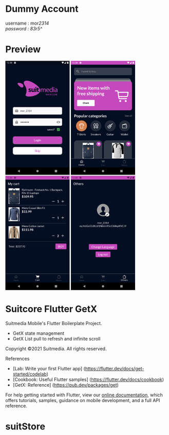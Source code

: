 # Dummy Account

username : mor*2314<br>password : 83r5^*
<br>

# Preview

<img alt="1" width="200" src="./screenshot/1.png" />
<img alt="1" width="200" src="./screenshot/2.png" />
<img alt="1" width="200" src="./screenshot/3.png" />
<img alt="1" width="200" src="./screenshot/4.png" />
<br>

# Suitcore Flutter GetX

Suitmedia Mobile's Flutter Boilerplate Project.

- GetX state management
- GetX List pull to refresh and infinite scroll

Copyright ©2021 Suitmedia. All rights reserved.

References

- [Lab: Write your first Flutter app] (https://flutter.dev/docs/get-started/codelab)
- [Cookbook: Useful Flutter samples] (https://flutter.dev/docs/cookbook)
- [GetX: Reference] (https://pub.dev/packages/get)

For help getting started with Flutter, view our
[online documentation](https://flutter.dev/docs), which offers tutorials,
samples, guidance on mobile development, and a full API reference.

# suitStore
